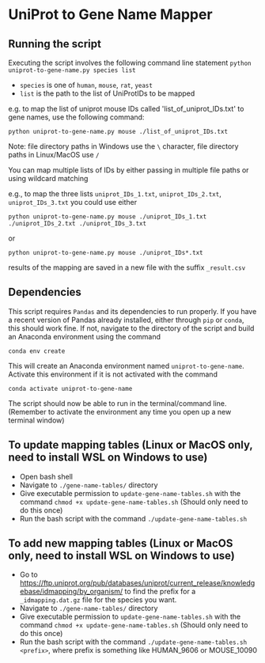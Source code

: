 # UniProt to Gene Name Mapper

## Running the script

Executing the script involves the following command line statement
`python uniprot-to-gene-name.py species list`

* `species` is one of `human`, `mouse`, `rat`, `yeast`
* `list` is the path to the list of UniProtIDs to be mapped

e.g. to map the list of uniprot mouse IDs called 'list_of_uniprot_IDs.txt' to gene names, use the following command:

`python uniprot-to-gene-name.py mouse ./list_of_uniprot_IDs.txt`

Note: file directory paths in Windows use the `\` character, file directory paths in Linux/MacOS use `/`

You can map multiple lists of IDs by either passing in multiple file paths or using wildcard matching

e.g., to map the three lists `uniprot_IDs_1.txt`, `uniprot_IDs_2.txt`, `uniprot_IDs_3.txt` you could use either

`python uniprot-to-gene-name.py mouse ./uniprot_IDs_1.txt ./uniprot_IDs_2.txt ./uniprot_IDs_3.txt`

or

`python uniprot-to-gene-name.py mouse ./uniprot_IDs*.txt`

results of the mapping are saved in a new file with the suffix `_result.csv`

## Dependencies
This script requires `Pandas` and its dependencies to run properly. If you have a recent version of Pandas already installed, either through `pip` or `conda`, this should work fine. If not, navigate to the directory of the script and build an Anaconda environment using the command

`conda env create`

This will create an Anaconda environment named `uniprot-to-gene-name`. Activate this environment if it is not activated with the command

`conda activate uniprot-to-gene-name`

The script should now be able to run in the terminal/command line. (Remember to activate the environment any time you open up a new terminal window)

## To update mapping tables (Linux or MacOS only, need to install WSL on Windows to use)
* Open bash shell
* Navigate to `./gene-name-tables/` directory
* Give executable permission to `update-gene-name-tables.sh` with the command `chmod +x update-gene-name-tables.sh` (Should only need to do this once)
* Run the bash script with the command `./update-gene-name-tables.sh`

## To add new mapping tables (Linux or MacOS only, need to install WSL on Windows to use)
* Go to https://ftp.uniprot.org/pub/databases/uniprot/current_release/knowledgebase/idmapping/by_organism/ to find the prefix for a `_idmapping.dat.gz` file for the species you want.
* Navigate to `./gene-name-tables/` directory
* Give executable permission to `update-gene-name-tables.sh` with the command `chmod +x update-gene-name-tables.sh` (Should only need to do this once)
* Run the bash script with the command `./update-gene-name-tables.sh <prefix>`, where prefix is something like HUMAN_9606 or MOUSE_10090